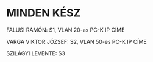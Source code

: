 # MINDEN KÉSZ
FALUSI RAMÓN: S1, VLAN 20-as PC-K IP CÍME

VARGA VIKTOR JÓZSEF: S2, VLAN 50-es PC-K IP CÍME

SZILÁGYI LEVENTE: S3
